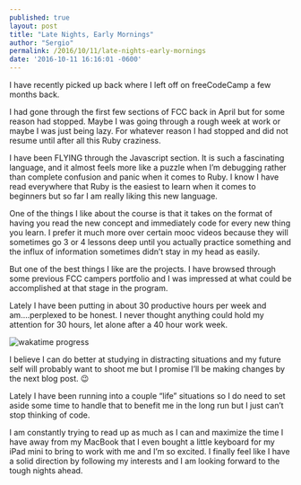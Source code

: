 ```yaml
---
published: true
layout: post
title: "Late Nights, Early Mornings"
author: "Sergio"
permalink: /2016/10/11/late-nights-early-mornings
date: '2016-10-11 16:16:01 -0600'
---
```


I have recently picked up back where I left off on freeCodeCamp a few months back.

I  had gone through the first few sections of FCC back in April but for some reason had stopped. Maybe I was going through a rough week at work or maybe I was just being lazy. For whatever reason I had stopped and did not resume until after all this Ruby craziness.

I have been FLYING through the Javascript section. It is such a fascinating language, and it almost feels more like a puzzle when I’m debugging rather than complete confusion and panic when it comes to Ruby. I know I have read everywhere that Ruby is the easiest to learn when it comes to beginners but so far I am really liking this new language.

One of the things I like about the course is that it takes on the format of having you read the new concept and immediately code for every new thing you learn. I prefer it much more over certain mooc videos because they will sometimes go 3 or 4 lessons deep until you actually practice something and the influx of information sometimes didn’t stay in my head as easily.

But one of the best things I like are the projects. I have browsed through some  previous FCC campers portfolio and I was impressed at what could be accomplished at that stage in the program.

Lately I have been putting in about 30 productive hours per week and am….perplexed to be honest. I never thought anything could hold my attention for 30 hours, let alone after a 40 hour work week.

![wakatime progress](https://i.imgur.com/UgLRqkf.png)

I believe I can do better at studying in distracting situations and my future self will probably want to shoot me but I promise I’ll be making changes by the next blog post. 😉

Lately I have been running into a couple “life” situations so I do need to set aside some time to handle that to benefit me in the long run but I just can’t stop thinking of code.

I am constantly trying to read up as much as I can and maximize the time I have away from my MacBook that I even bought a little keyboard for my iPad mini to bring to work with me and I’m so excited. I finally feel like I have a solid direction by following my interests and I am looking forward to the tough nights ahead.
